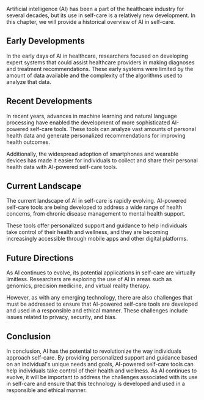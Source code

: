
Artificial intelligence (AI) has been a part of the healthcare industry for several decades, but its use in self-care is a relatively new development. In this chapter, we will provide a historical overview of AI in self-care.

Early Developments
------------------

In the early days of AI in healthcare, researchers focused on developing expert systems that could assist healthcare providers in making diagnoses and treatment recommendations. These early systems were limited by the amount of data available and the complexity of the algorithms used to analyze that data.

Recent Developments
-------------------

In recent years, advances in machine learning and natural language processing have enabled the development of more sophisticated AI-powered self-care tools. These tools can analyze vast amounts of personal health data and generate personalized recommendations for improving health outcomes.

Additionally, the widespread adoption of smartphones and wearable devices has made it easier for individuals to collect and share their personal health data with AI-powered self-care tools.

Current Landscape
-----------------

The current landscape of AI in self-care is rapidly evolving. AI-powered self-care tools are being developed to address a wide range of health concerns, from chronic disease management to mental health support.

These tools offer personalized support and guidance to help individuals take control of their health and wellness, and they are becoming increasingly accessible through mobile apps and other digital platforms.

Future Directions
-----------------

As AI continues to evolve, its potential applications in self-care are virtually limitless. Researchers are exploring the use of AI in areas such as genomics, precision medicine, and virtual reality therapy.

However, as with any emerging technology, there are also challenges that must be addressed to ensure that AI-powered self-care tools are developed and used in a responsible and ethical manner. These challenges include issues related to privacy, security, and bias.

Conclusion
----------

In conclusion, AI has the potential to revolutionize the way individuals approach self-care. By providing personalized support and guidance based on an individual's unique needs and goals, AI-powered self-care tools can help individuals take control of their health and wellness. As AI continues to evolve, it will be important to address the challenges associated with its use in self-care and ensure that this technology is developed and used in a responsible and ethical manner.
